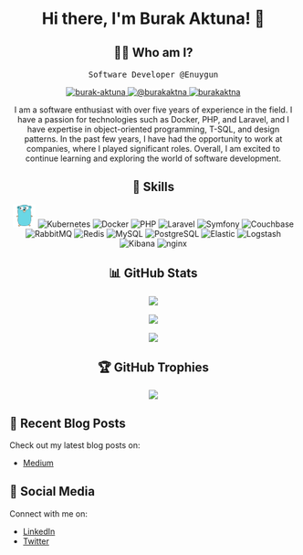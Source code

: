 <h1 align="center">Hi there, I'm Burak Aktuna! 👋</h1>

<h2 align="center">👨‍💻 Who am I?</h2>
<p align="center">
  <samp>Software Developer @Enuygun</samp>
</p>
<p align="center">
  <a href="https://www.linkedin.com/in/burakaktna/" target="blank">
    <img src="https://img.shields.io/badge/linkedin-%230077B5.svg?&style=for-the-badge&logo=linkedin&logoColor=white" alt="burak-aktuna" />
  </a>
  <a href="https://burakaktna.medium.com/" target="blank">
    <img src="https://img.shields.io/badge/medium-%2312100E.svg?&style=for-the-badge&logo=medium&logoColor=white" alt="@burakaktna" />
  </a>
  <a href="https://twitter.com/burakaktna" target="blank">
    <img src="https://img.shields.io/twitter/follow/burakaktna?logo=twitter&style=for-the-badge" alt="burakaktna" />
  </a>
</p>
<p align="center">
I am a software enthusiast with over five years of experience in the field. I have a passion for technologies such as Docker, PHP, and Laravel, and I have expertise in object-oriented programming, T-SQL, and design patterns. In the past few years, I have had the opportunity to work at companies, where I played significant roles. Overall, I am excited to continue learning and exploring the world of software development.
</p>
<h2 align="center">🚀 Skills</h2>
<p align="center">
  <img src="https://raw.githubusercontent.com/devicons/devicon/master/icons/go/go-original.svg" alt="Go" width="40" height="40" />
  <img src="https://www.vectorlogo.zone/logos/kubernetes/kubernetes-icon.svg" alt="Kubernetes" width="40" height="40"/>
  <img src="https://www.vectorlogo.zone/logos/docker/docker-icon.svg" alt="Docker" width="40" height="40"/>
  <img src="https://www.vectorlogo.zone/logos/php/php-icon.svg" alt="PHP" width="40" height="40"/>
  <img src="https://www.vectorlogo.zone/logos/laravel/laravel-icon.svg" alt="Laravel" width="40" height="40"/>
  <img src="https://www.vectorlogo.zone/logos/symfony/symfony-icon.svg" alt="Symfony" width="40" height="40"/>
  <img src="https://www.vectorlogo.zone/logos/couchbase/couchbase-icon.svg" alt="Couchbase" width="40" height="40"/>
  <img src="https://www.vectorlogo.zone/logos/rabbitmq/rabbitmq-icon.svg" alt="RabbitMQ" width="40" height="40"/>
  <img src="https://www.vectorlogo.zone/logos/redis/redis-icon.svg" alt="Redis" width="40" height="40" />
  <img src="https://www.vectorlogo.zone/logos/mysql/mysql-icon.svg" alt="MySQL" width="40" height="40" />
  <img src="https://www.vectorlogo.zone/logos/postgresql/postgresql-icon.svg" alt="PostgreSQL" width="40" height="40" />
  <img src="https://www.vectorlogo.zone/logos/elastic/elastic-icon.svg" alt="Elastic" width="40" height="40" />
  <img src="https://www.vectorlogo.zone/logos/elasticco_logstash/elasticco_logstash-icon.svg" alt="Logstash" width="40" height="40" />
  <img src="https://www.vectorlogo.zone/logos/elasticco_kibana/elasticco_kibana-icon.svg" alt="Kibana" width="40" height="40" />
  <img src="https://www.vectorlogo.zone/logos/nginx/nginx-icon.svg" alt="nginx" width="40" height="40" />
</p>

<h2 align="center">📊 GitHub Stats</h2>

<p align="center">
    <img align="center" src="https://github-readme-stats.vercel.app/api/top-langs/?username=burakaktna&layout=compact&langs_count=8" />
</p>
<p align="center">
  <img align="center" src="https://github-readme-stats.vercel.app/api?username=burakaktna&show_icons=true" />
</p>
<p align="center">
  <img align="center" src="https://github-readme-streak-stats.herokuapp.com/?user=burakaktna" />
</p>

<h2 align="center">🏆 GitHub Trophies</h2>

<p align="center">
  <img align="center" src="https://github-profile-trophy.vercel.app/?username=burakaktna&column=6&rank=SSS,SS,S,AAA,AA,A,B,C" />
</p>

<h2 align="left">📝 Recent Blog Posts</h2>
Check out my latest blog posts on:

- [Medium](https://burakaktna.medium.com/)

<h2 align="left">🤝 Social Media</h2>
Connect with me on:

- [LinkedIn](https://www.linkedin.com/in/burakaktna/)
- [Twitter](https://twitter.com/burakaktna)
